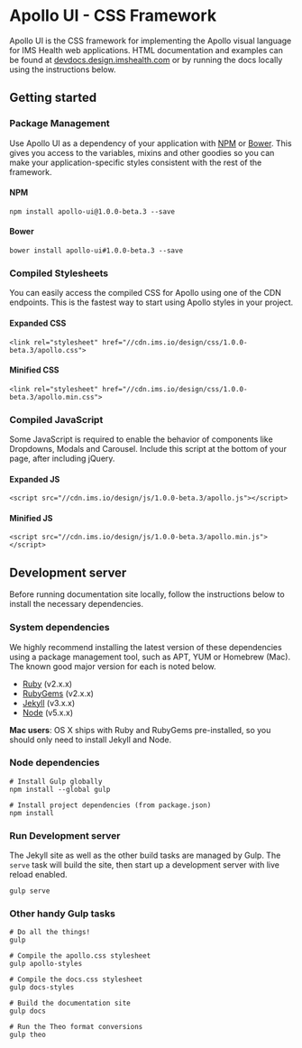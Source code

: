 # Apollo UI - CSS Framework

Apollo UI is the CSS framework for implementing the Apollo visual language for IMS Health web applications.  HTML documentation and examples can be found at [devdocs.design.imshealth.com](http://devdocs.design.imshealth.com) or by running the docs locally using the instructions below.

## Getting started

### Package Management

Use Apollo UI as a dependency of your application with [NPM](http://npmjs.com) or [Bower](http://bower.io).  This gives you access to the variables, mixins and other goodies so you can make your application-specific styles consistent with the rest of the framework.

#### NPM
`npm install apollo-ui@1.0.0-beta.3 --save`

#### Bower
`bower install apollo-ui#1.0.0-beta.3 --save`


### Compiled Stylesheets

You can easily access the compiled CSS for Apollo using one of the CDN endpoints. This is the fastest way to start using Apollo styles in your project.

#### Expanded CSS
`<link rel="stylesheet" href="//cdn.ims.io/design/css/1.0.0-beta.3/apollo.css">`

#### Minified CSS
`<link rel="stylesheet" href="//cdn.ims.io/design/css/1.0.0-beta.3/apollo.min.css">`

### Compiled JavaScript

Some JavaScript is required to enable the behavior of components like Dropdowns, Modals and Carousel. Include this script at the bottom of your page, after including jQuery.

#### Expanded JS
`<script src="//cdn.ims.io/design/js/1.0.0-beta.3/apollo.js"></script>`

#### Minified JS
`<script src="//cdn.ims.io/design/js/1.0.0-beta.3/apollo.min.js"></script>`


## Development server

Before running documentation site locally, follow the instructions below to install the necessary dependencies.

### System dependencies

We highly recommend installing the latest version of these dependencies using a package management tool, such as APT, YUM or Homebrew (Mac).  The known good major version for each is noted below.

- [Ruby](https://www.ruby-lang.org) (v2.x.x)
- [RubyGems](https://rubygems.org/) (v2.x.x)
- [Jekyll](http://jekyllrb.com/) (v3.x.x)
- [Node](https://nodejs.org) (v5.x.x)

**Mac users**: OS X ships with Ruby and RubyGems pre-installed, so you should only need to install Jekyll and Node.

### Node dependencies

```
# Install Gulp globally
npm install --global gulp

# Install project dependencies (from package.json)
npm install
```

### Run Development server

The Jekyll site as well as the other build tasks are managed by Gulp.  The `serve` task will build the site, then start up a development server with live reload enabled.

```
gulp serve
```

### Other handy Gulp tasks

```
# Do all the things!
gulp

# Compile the apollo.css stylesheet
gulp apollo-styles

# Compile the docs.css stylesheet
gulp docs-styles

# Build the documentation site
gulp docs

# Run the Theo format conversions
gulp theo
```


